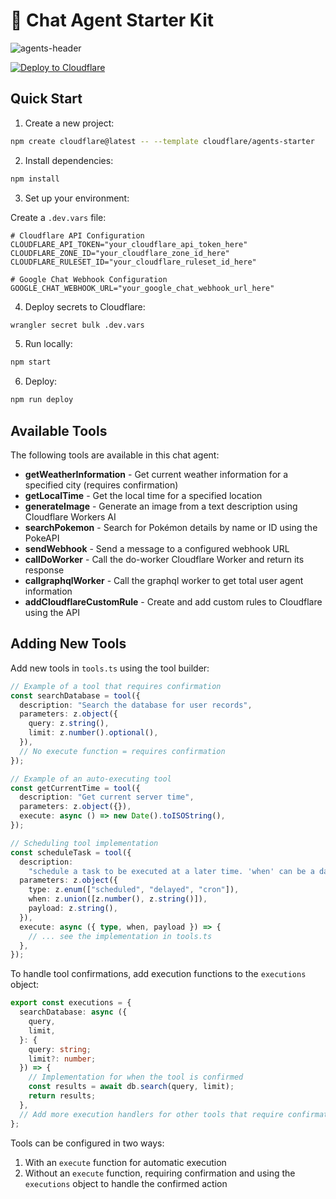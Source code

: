 # 🤖 Chat Agent Starter Kit

![agents-header](https://github.com/user-attachments/assets/f6d99eeb-1803-4495-9c5e-3cf07a37b402)

<a href="https://deploy.workers.cloudflare.com/?url=https://github.com/cloudflare/agents-starter"><img src="https://deploy.workers.cloudflare.com/button" alt="Deploy to Cloudflare"/></a>

## Quick Start

1. Create a new project:

```bash
npm create cloudflare@latest -- --template cloudflare/agents-starter
```

2. Install dependencies:

```bash
npm install
```

3. Set up your environment:

Create a `.dev.vars` file:

```env
# Cloudflare API Configuration
CLOUDFLARE_API_TOKEN="your_cloudflare_api_token_here"
CLOUDFLARE_ZONE_ID="your_cloudflare_zone_id_here"
CLOUDFLARE_RULESET_ID="your_cloudflare_ruleset_id_here"

# Google Chat Webhook Configuration
GOOGLE_CHAT_WEBHOOK_URL="your_google_chat_webhook_url_here"
```

4. Deploy secrets to Cloudflare:

```bash
wrangler secret bulk .dev.vars
```

5. Run locally:

```bash
npm start
```

6. Deploy:

```bash
npm run deploy
```

## Available Tools

The following tools are available in this chat agent:

- **getWeatherInformation** - Get current weather information for a specified city (requires confirmation)
- **getLocalTime** - Get the local time for a specified location
- **generateImage** - Generate an image from a text description using Cloudflare Workers AI
- **searchPokemon** - Search for Pokémon details by name or ID using the PokeAPI
- **sendWebhook** - Send a message to a configured webhook URL
- **callDoWorker** - Call the do-worker Cloudflare Worker and return its response
- **callgraphqlWorker** - Call the graphql worker to get total user agent information
- **addCloudflareCustomRule** - Create and add custom rules to Cloudflare using the API

## Adding New Tools

Add new tools in `tools.ts` using the tool builder:

```typescript
// Example of a tool that requires confirmation
const searchDatabase = tool({
  description: "Search the database for user records",
  parameters: z.object({
    query: z.string(),
    limit: z.number().optional(),
  }),
  // No execute function = requires confirmation
});

// Example of an auto-executing tool
const getCurrentTime = tool({
  description: "Get current server time",
  parameters: z.object({}),
  execute: async () => new Date().toISOString(),
});

// Scheduling tool implementation
const scheduleTask = tool({
  description:
    "schedule a task to be executed at a later time. 'when' can be a date, a delay in seconds, or a cron pattern.",
  parameters: z.object({
    type: z.enum(["scheduled", "delayed", "cron"]),
    when: z.union([z.number(), z.string()]),
    payload: z.string(),
  }),
  execute: async ({ type, when, payload }) => {
    // ... see the implementation in tools.ts
  },
});
```

To handle tool confirmations, add execution functions to the `executions` object:

```typescript
export const executions = {
  searchDatabase: async ({
    query,
    limit,
  }: {
    query: string;
    limit?: number;
  }) => {
    // Implementation for when the tool is confirmed
    const results = await db.search(query, limit);
    return results;
  },
  // Add more execution handlers for other tools that require confirmation
};
```

Tools can be configured in two ways:

1. With an `execute` function for automatic execution
2. Without an `execute` function, requiring confirmation and using the `executions` object to handle the confirmed action
